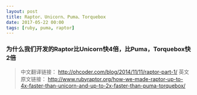 ```yaml
---
layout: post
title: Raptor、Unicorn、Puma、Torquebox
date: 2017-05-22 00:00
tags: [ruby, puma, raptor]
---
```


### 为什么我们开发的Raptor比Unicorn快4倍，比Puma，Torquebox快2倍

>中文翻译链接： http://ohcoder.com/blog/2014/11/11/raptor-part-1/
>英文原文链接： http://www.rubyraptor.org/how-we-made-raptor-up-to-4x-faster-than-unicorn-and-up-to-2x-faster-than-puma-torquebox/